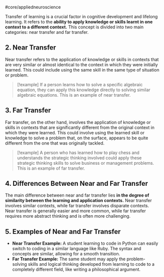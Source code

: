 #core/appliedneuroscience

Transfer of learning is a crucial factor in cognitive development and lifelong learning. It refers to the **ability to apply knowledge or skills learnt in one context to a different context.** This concept is divided into two main categories: near transfer and far transfer.

## 2. Near Transfer

Near transfer refers to the application of knowledge or skills in contexts that are very similar or almost identical to the context in which they were initially learned. This could include using the same skill in the same type of situation or problem.

> [!example]
> If a person learns how to solve a specific algebraic equation, they can apply this knowledge directly to solving similar algebraic equations. This is an example of near transfer.

## 3. Far Transfer

Far transfer, on the other hand, involves the application of knowledge or skills in contexts that are significantly different from the original context in which they were learned. This could involve using the learned skill or knowledge to solve a problem that, on the surface, appears to be quite different from the one that was originally tackled.

> [!example]
> A person who has learned how to play chess and understands the strategic thinking involved could apply these strategic thinking skills to solve business or management problems. This is an example of far transfer.

## 4. Differences Between Near and Far Transfer

The main difference between near and far transfer lies **in the degree of similarity between the learning and application contexts.** Near transfer involves similar contexts, while far transfer involves disparate contexts. Near transfer is generally easier and more common, while far transfer requires more abstract thinking and is often more challenging.

## 5. Examples of Near and Far Transfer

- **Near Transfer Example:** A student learning to code in Python can easily switch to coding in a similar language like Ruby. The syntax and concepts are similar, allowing for a smooth transition.
- **Far Transfer Example:** The same student may apply the problem-solving skills and logical thinking developed from learning to code to a completely different field, like writing a philosophical argument.
